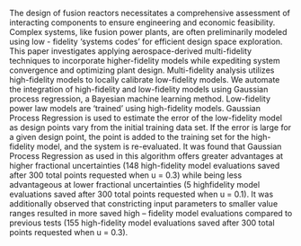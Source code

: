 The design of fusion reactors necessitates a comprehensive assessment of
interacting components to ensure engineering and economic feasibility. Complex
systems, like fusion power plants, are often preliminarily modeled using low -
fidelity ‘systems codes’ for efficient design space exploration. This paper
investigates applying aerospace-derived multi-fidelity techniques to incorporate
higher-fidelity models while expediting system convergence and optimizing plant
design. Multi-fidelity analysis utilizes high-fidelity models to locally calibrate
low-fidelity models. We automate the integration of high-fidelity and low-fidelity
models using Gaussian process regression, a Bayesian machine learning method.
Low-fidelity power law models are ‘trained’ using high-fidelity models. Gaussian
Process Regression is used to estimate the error of the low-fidelity model as
design points vary from the initial training data set. If the error is large for a given
design point, the point is added to the training set for the high-fidelity model, and
the system is re-evaluated. It was found that Gaussian Process Regression as used
in this algorithm offers greater advantages at higher fractional uncertainties (148
high-fidelity model evaluations saved after 300 total points requested when u =
0.3) while being less advantageous at lower fractional uncertainties (5 highfidelity
model evaluations saved after 300 total points requested when u = 0.1).
It was additionally observed that constricting input parameters to smaller value
ranges resulted in more saved high – fidelity model evaluations compared to
previous tests (155 high-fidelity model evaluations saved after 300 total points
requested when u = 0.3).
